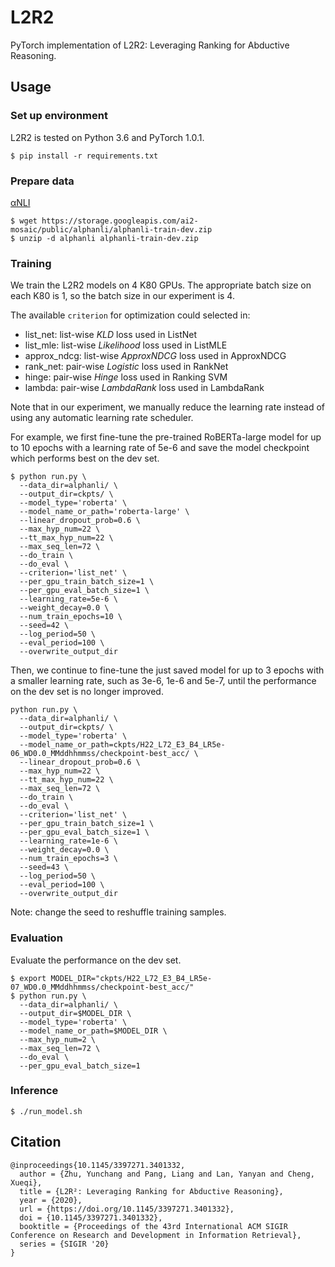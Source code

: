 # L2R2

PyTorch implementation of L2R2: Leveraging Ranking for Abductive Reasoning.

## Usage

### Set up environment

L2R2 is tested on Python 3.6 and PyTorch 1.0.1.

```shell script
$ pip install -r requirements.txt
```

### Prepare data

[αNLI](https://leaderboard.allenai.org/anli/submissions/get-started)
```shell script
$ wget https://storage.googleapis.com/ai2-mosaic/public/alphanli/alphanli-train-dev.zip
$ unzip -d alphanli alphanli-train-dev.zip
```

### Training

We train the L2R2 models on 4 K80 GPUs. The appropriate batch size on each K80 is 1, so the batch size in our experiment is 4.

The available `criterion` for optimization could selected in:
- list_net: list-wise *KLD* loss used in ListNet
- list_mle: list-wise *Likelihood* loss used in ListMLE
- approx_ndcg: list-wise *ApproxNDCG* loss used in ApproxNDCG
- rank_net: pair-wise *Logistic* loss used in RankNet
- hinge: pair-wise *Hinge* loss used in Ranking SVM
- lambda: pair-wise *LambdaRank* loss used in LambdaRank

Note that in our experiment, we manually reduce the learning rate instead of using any automatic learning rate scheduler.

For example, we first fine-tune the pre-trained RoBERTa-large model for up to 10 epochs with a learning rate of 5e-6 and save the model checkpoint which performs best on the dev set.
```shell script
$ python run.py \
  --data_dir=alphanli/ \
  --output_dir=ckpts/ \
  --model_type='roberta' \
  --model_name_or_path='roberta-large' \
  --linear_dropout_prob=0.6 \
  --max_hyp_num=22 \
  --tt_max_hyp_num=22 \
  --max_seq_len=72 \
  --do_train \
  --do_eval \
  --criterion='list_net' \
  --per_gpu_train_batch_size=1 \
  --per_gpu_eval_batch_size=1 \
  --learning_rate=5e-6 \
  --weight_decay=0.0 \
  --num_train_epochs=10 \
  --seed=42 \
  --log_period=50 \
  --eval_period=100 \
  --overwrite_output_dir
```

Then, we continue to fine-tune the just saved model for up to 3 epochs with a smaller learning rate, such as 3e-6, 1e-6 and 5e-7, until the performance on the dev set is no longer improved.
```shell script
python run.py \
  --data_dir=alphanli/ \
  --output_dir=ckpts/ \
  --model_type='roberta' \
  --model_name_or_path=ckpts/H22_L72_E3_B4_LR5e-06_WD0.0_MMddhhmmss/checkpoint-best_acc/ \
  --linear_dropout_prob=0.6 \
  --max_hyp_num=22 \
  --tt_max_hyp_num=22 \
  --max_seq_len=72 \
  --do_train \
  --do_eval \
  --criterion='list_net' \
  --per_gpu_train_batch_size=1 \
  --per_gpu_eval_batch_size=1 \
  --learning_rate=1e-6 \
  --weight_decay=0.0 \
  --num_train_epochs=3 \
  --seed=43 \
  --log_period=50 \
  --eval_period=100 \
  --overwrite_output_dir
```
Note: change the seed to reshuffle training samples.

### Evaluation

Evaluate the performance on the dev set.
```shell script
$ export MODEL_DIR="ckpts/H22_L72_E3_B4_LR5e-07_WD0.0_MMddhhmmss/checkpoint-best_acc/"
$ python run.py \
  --data_dir=alphanli/ \
  --output_dir=$MODEL_DIR \
  --model_type='roberta' \
  --model_name_or_path=$MODEL_DIR \
  --max_hyp_num=2 \
  --max_seq_len=72 \
  --do_eval \
  --per_gpu_eval_batch_size=1
```

### Inference
```shell script
$ ./run_model.sh
```

## Citation
```
@inproceedings{10.1145/3397271.3401332,
  author = {Zhu, Yunchang and Pang, Liang and Lan, Yanyan and Cheng, Xueqi},
  title = {L2R²: Leveraging Ranking for Abductive Reasoning},
  year = {2020},
  url = {https://doi.org/10.1145/3397271.3401332},
  doi = {10.1145/3397271.3401332},
  booktitle = {Proceedings of the 43rd International ACM SIGIR Conference on Research and Development in Information Retrieval},
  series = {SIGIR '20}
}
```

